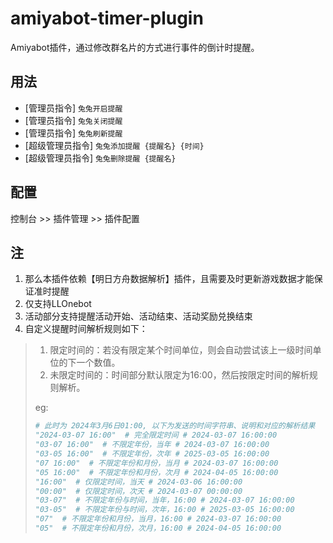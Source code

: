 # amiyabot-timer-plugin
Amiyabot插件，通过修改群名片的方式进行事件的倒计时提醒。

## 用法
- [管理员指令] `兔兔开启提醒`
- [管理员指令] `兔兔关闭提醒`
- [管理员指令] `兔兔刷新提醒`
- [超级管理员指令] `兔兔添加提醒 {提醒名} {时间}`
- [超级管理员指令] `兔兔删除提醒 {提醒名}`

## 配置
控制台 >> 插件管理 >> 插件配置

## 注
1. 那么本插件依赖【明日方舟数据解析】插件，且需要及时更新游戏数据才能保证准时提醒
1. 仅支持LLOnebot
1. 活动部分支持提醒活动开始、活动结束、活动奖励兑换结束
1. 自定义提醒时间解析规则如下：
> 1. 限定时间的：若没有限定某个时间单位，则会自动尝试该上一级时间单位的下一个数值。
> 2. 未限定时间的：时间部分默认限定为16:00，然后按限定时间的解析规则解析。
>
> eg: 
> ``` python
> # 此时为 2024年3月6日01:00, 以下为发送的时间字符串、说明和对应的解析结果
> "2024-03-07 16:00"  # 完全限定时间 # 2024-03-07 16:00:00
> "03-07 16:00"  # 不限定年份，当年 # 2024-03-07 16:00:00
> "03-05 16:00"  # 不限定年份，次年 # 2025-03-05 16:00:00
> "07 16:00"  # 不限定年份和月份，当月 # 2024-03-07 16:00:00
> "05 16:00"  # 不限定年份和月份，次月 # 2024-04-05 16:00:00
> "16:00"  # 仅限定时间，当天 # 2024-03-06 16:00:00
> "00:00"  # 仅限定时间，次天 # 2024-03-07 00:00:00
> "03-07"  # 不限定年份与时间，当年，16:00 # 2024-03-07 16:00:00
> "03-05"  # 不限定年份与时间，次年，16:00 # 2025-03-05 16:00:00
> "07"  # 不限定年份和月份，当月，16:00 # 2024-03-07 16:00:00
> "05"  # 不限定年份和月份，次月，16:00 # 2024-04-05 16:00:00
> ```